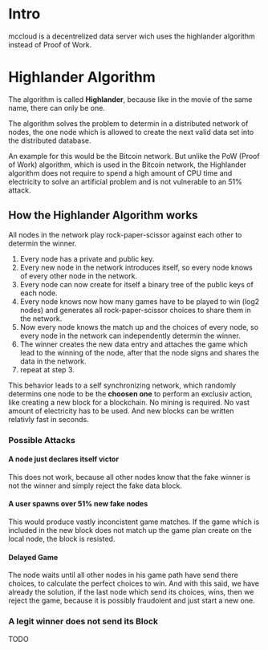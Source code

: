 # Intro

mccloud is a decentrelized data server wich uses the highlander algorithm instead of Proof of Work.

# Highlander Algorithm

The algorithm is called **Highlander**, because like in the movie of the same name, there can only be one.

The algorithm solves the problem to determin in a distributed network of nodes, the one node which
is allowed to create the next valid data set into the distributed database.

An example for this would be the Bitcoin network.
But unlike the PoW (Proof of Work) algorithm, which is used in the Bitcoin network, the Highlander algorithm
does not require to spend a high amount of CPU time and electricity to solve an artificial problem and is not
vulnerable to an 51% attack.

## How the Highlander Algorithm works

All nodes in the network play rock-paper-scissor against each other to determin the winner.

1. Every node has a private and public key.
2. Every new node in the network introduces itself, so every node knows of every other node in the network.
3. Every node can now create for itself a binary tree of the public keys of each node.
4. Every node knows now how many games have to be played to win (log2 nodes) and generates all
    rock-paper-scissor choices to share them in the network.
5. Now every node knows the match up and the choices of every node, so every node in the network can
    independently determin the winner.
6. The winner creates the new data entry and attaches the game which lead to the winning of the node, after that the node signs and shares the data in the network.
7. repeat at step 3.

This behavior leads to a self synchronizing network, which randomly determins one node to be the **choosen one**
to perform an exclusiv action, like creating a new block for a blockchain.
No mining is required. No vast amount of electricity has to be used.
And new blocks can be written relativly fast in seconds.

### Possible Attacks

#### A node just declares itself victor
This does not work, because all other nodes know that the fake winner is not the winner and simply reject
the fake data block.

#### A user spawns over 51% new fake nodes
This would produce vastly inconcistent game matches. If the game which is included in the new block does not
match up the game plan create on the local node, the block is resisted.

#### Delayed Game
The node waits until all other nodes in his game path have send there choices,
to calculate the perfect choices to win.
And with this said, we have already the solution, if the last node which send its choices, wins,
then we reject the game, because it is possibly fraudolent and just start a new one.

### A legit winner does not send its Block
 TODO
